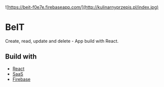 ![https://beit-f0e7e.firebaseapp.com/](http://kulinarnyprzepis.pl/index.jpg)

# BeIT

Create, read, update and delete - App build with React.

## Build with

* [React](https://reactjs.org/)
* [SaaS](https://sass-lang.com/)
* [Firebase](https://firebase.google.com/)